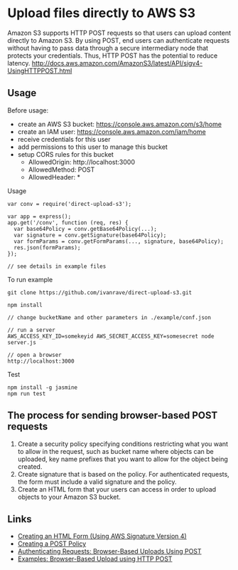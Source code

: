 Upload files directly to AWS S3
===

Amazon S3 supports HTTP POST requests so that users can upload content directly to Amazon S3. By using POST, end users can authenticate requests without having to pass data through a secure intermediary node that protects your credentials. Thus, HTTP POST has the potential to reduce latency.
http://docs.aws.amazon.com/AmazonS3/latest/API/sigv4-UsingHTTPPOST.html


Usage
---

Before usage:

- create an AWS S3 bucket: https://console.aws.amazon.com/s3/home
- create an IAM user: https://console.aws.amazon.com/iam/home
- receive credentials for this user
- add permissions to this user to manage this bucket
- setup CORS rules for this bucket
  - AllowedOrigin: http://localhost:3000
  - AllowedMethod: POST
  - AllowedHeader: *

Usage


```
var conv = require('direct-upload-s3');

var app = express();
app.get('/conv', function (req, res) {
  var base64Policy = conv.getBase64Policy(...);
  var signature = conv.getSignature(base64Policy);
  var formParams = conv.getFormParams(..., signature, base64Policy);
  res.json(formParams);
});

// see details in example files
```


To run example

```
git clone https://github.com/ivanrave/direct-upload-s3.git

npm install

// change bucketName and other parameters in ./example/conf.json

// run a server
AWS_ACCESS_KEY_ID=somekeyid AWS_SECRET_ACCESS_KEY=somesecret node server.js

// open a browser
http://localhost:3000
```


Test

```
npm install -g jasmine
npm run test
```


The process for sending browser-based POST requests
---

1. Create a security policy specifying conditions restricting what you want to allow in the request, such as bucket name where objects can be uploaded, key name prefixes that you want to allow for the object being created.
2. Create signature that is based on the policy. For authenticated requests, the form must include a valid signature and the policy.
3. Create an HTML form that your users can access in order to upload objects to your Amazon S3 bucket.


Links
---

- [Creating an HTML Form (Using AWS Signature Version 4)](http://docs.aws.amazon.com/AmazonS3/latest/API/sigv4-HTTPPOSTForms.html)
- [Creating a POST Policy](http://docs.aws.amazon.com/AmazonS3/latest/API/sigv4-HTTPPOSTConstructPolicy.html)
- [Authenticating Requests: Browser-Based Uploads Using POST](http://docs.aws.amazon.com/AmazonS3/latest/API/sigv4-authentication-HTTPPOST.html)
- [Examples: Browser-Based Upload using HTTP POST](http://docs.aws.amazon.com/AmazonS3/latest/API/sigv4-post-example.html)